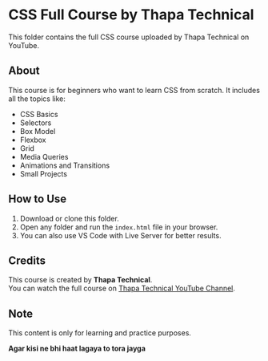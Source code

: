 # CSS Full Course by Thapa Technical

This folder contains the full CSS course uploaded by Thapa Technical on YouTube.

## About

This course is for beginners who want to learn CSS from scratch. It includes all the topics like:

- CSS Basics
- Selectors
- Box Model
- Flexbox
- Grid
- Media Queries
- Animations and Transitions
- Small Projects

## How to Use

1. Download or clone this folder.
2. Open any folder and run the `index.html` file in your browser.
3. You can also use VS Code with Live Server for better results.

## Credits

This course is created by **Thapa Technical**.  
You can watch the full course on [Thapa Technical YouTube Channel](https://www.youtube.com/c/ThapaTechnical).

## Note

This content is only for learning and practice purposes.

**Agar kisi ne bhi haat lagaya to tora jayga**
